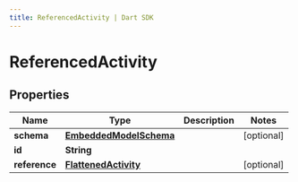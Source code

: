 ```yaml
---
title: ReferencedActivity | Dart SDK
---
```


# ReferencedActivity

## Properties
Name | Type | Description | Notes
------------ | ------------- | ------------- | -------------
**schema** | [**EmbeddedModelSchema**](EmbeddedModelSchema) |  | [optional] 
**id** | **String** |  | 
**reference** | [**FlattenedActivity**](FlattenedActivity) |  | [optional] 


